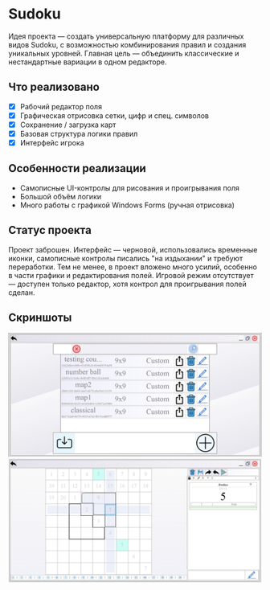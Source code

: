 # Sudoku
Идея проекта — создать универсальную платформу для различных видов Sudoku, с возможностью комбинирования правил и создания уникальных уровней. Главная цель — объединить классические и нестандартные вариации в одном редакторе.

## Что реализовано
- [x] Рабочий редактор поля
- [x] Графическая отрисовка сетки, цифр и спец. символов
- [x] Сохранение / загрузка карт
- [x] Базовая структура логики правил
- [x] Интерфейс игрока

## Особенности реализации
- Самописные UI-контролы для рисования и проигрывания поля
- Большой объём логики
- Много работы с графикой Windows Forms (ручная отрисовка)

## Статус проекта
Проект заброшен. Интерфейс — черновой, использовались временные иконки, самописные контролы писались "на издыхании" и требуют переработки. Тем не менее, в проект вложено много усилий, особенно в части графики и редактирования полей. Игровой режим отсутствует — доступен только редактор, хотя контрол для проигрывания полей сделан.

## Скриншоты
![Меню](Images/скрин1.png)
![Редактор](Images/скрин2.png)

